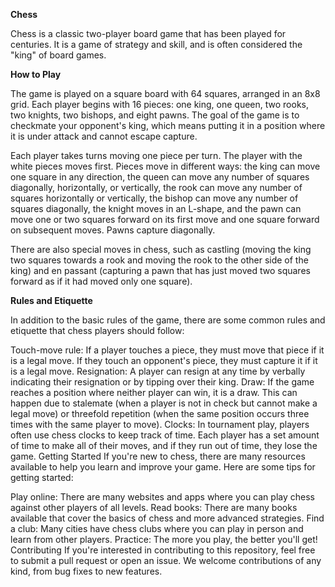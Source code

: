 __Chess__

Chess is a classic two-player board game that has been played for centuries. It is a game of strategy and skill, and is often considered the "king" of board games.

__How to Play__

The game is played on a square board with 64 squares, arranged in an 8x8 grid. Each player begins with 16 pieces: one king, one queen, two rooks, two knights, two bishops, and eight pawns. The goal of the game is to checkmate your opponent's king, which means putting it in a position where it is under attack and cannot escape capture.

Each player takes turns moving one piece per turn. The player with the white pieces moves first. Pieces move in different ways: the king can move one square in any direction, the queen can move any number of squares diagonally, horizontally, or vertically, the rook can move any number of squares horizontally or vertically, the bishop can move any number of squares diagonally, the knight moves in an L-shape, and the pawn can move one or two squares forward on its first move and one square forward on subsequent moves. Pawns capture diagonally.

There are also special moves in chess, such as castling (moving the king two squares towards a rook and moving the rook to the other side of the king) and en passant (capturing a pawn that has just moved two squares forward as if it had moved only one square).

__Rules and Etiquette__

In addition to the basic rules of the game, there are some common rules and etiquette that chess players should follow:

Touch-move rule: If a player touches a piece, they must move that piece if it is a legal move. If they touch an opponent's piece, they must capture it if it is a legal move.
Resignation: A player can resign at any time by verbally indicating their resignation or by tipping over their king.
Draw: If the game reaches a position where neither player can win, it is a draw. This can happen due to stalemate (when a player is not in check but cannot make a legal move) or threefold repetition (when the same position occurs three times with the same player to move).
Clocks: In tournament play, players often use chess clocks to keep track of time. Each player has a set amount of time to make all of their moves, and if they run out of time, they lose the game.
Getting Started
If you're new to chess, there are many resources available to help you learn and improve your game. Here are some tips for getting started:

Play online: There are many websites and apps where you can play chess against other players of all levels.
Read books: There are many books available that cover the basics of chess and more advanced strategies.
Find a club: Many cities have chess clubs where you can play in person and learn from other players.
Practice: The more you play, the better you'll get!
Contributing
If you're interested in contributing to this repository, feel free to submit a pull request or open an issue. We welcome contributions of any kind, from bug fixes to new features.
